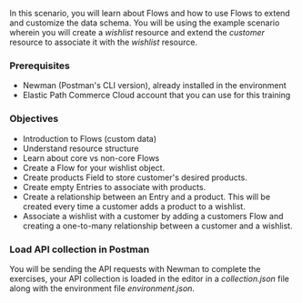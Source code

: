In this scenario, you will learn about Flows and how to use Flows to extend and customize the data schema. You will be using the example scenario wherein you will create a *wishlist* resource and extend the *customer* resource to associate it with the *wishlist* resource.

### Prerequisites

* Newman (Postman's CLI version), already installed in the environment
* Elastic Path Commerce Cloud account that you can use for this training

### Objectives

* Introduction to Flows (custom data)
* Understand resource structure
* Learn about core vs non-core Flows
* Create a Flow for your wishlist object.
* Create products Field to store customer's desired products.
* Create empty Entries to associate with products.
* Create a relationship between an Entry and a product. This will be created every time a customer adds a product to a wishlist.
* Associate a wishlist with a customer by adding a customers Flow and creating a one-to-many relationship between a customer and a wishlist.

### Load API collection in Postman

You will be sending the API requests with Newman to complete the exercises, your API collection is loaded in the editor in a *collection.json* file along with the environment file *environment.json*.